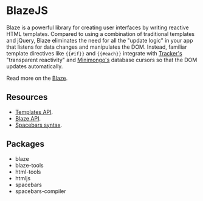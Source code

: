 # BlazeJS

Blaze is a powerful library for creating user interfaces by writing reactive HTML templates. Compared to using a combination of traditional templates and jQuery, Blaze eliminates the need for all the "update logic" in your app that listens for data changes and manipulates the DOM. Instead, familiar template directives like `{{#if}}` and `{{#each}}` integrate with [Tracker's](https://meteor.com/tracker) "transparent reactivity" and [Minimongo's](https://meteor.com/mini-databases) database cursors so that the DOM updates automatically.

Read more on the [Blaze](http://blazejs.org/).

## Resources

* [Templates API](http://blazejs.org/api/templates.html).
* [Blaze API](http://blazejs.org/api/blaze.html).
* [Spacebars syntax](http://blazejs.org/api/spacebars.html).

## Packages

* blaze
* blaze-tools
* html-tools
* htmljs
* spacebars
* spacebars-compiler